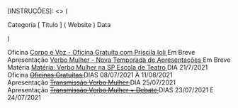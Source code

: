 [INSTRUÇÕES]: <> ( 

Categoria [ Titulo ] ( Website ) Data <br>

)

Oficina [ Corpo e Voz - Oficina Gratuíta com Priscila Ioli ]() Em Breve <br>
Apresentação [ Verbo Mulher - Nova Temporada de Apresentações ]() Em Breve <br>
Matéria [ Matéria: Verbo Mulher na SP Escola de Teatro ](https://www.spescoladeteatro.org.br/noticia/tag/verbo-mulher) DIA 21/7/2021 <br>
Oficina ~~[ Oficinas Gratuítas ](https://docs.google.com/forms/d/e/1FAIpQLScaMnpROJQd0P0z3mJjFo-z4Fkxlu4tkugnkWlZfCewgqvT0Q/viewform)~~ DIAS 08/07/2021 À 11/08/2021 <br>
Apresentação ~~[ Transmissão Verbo Mulher ](https://www.facebook.com/CentroCulturalMonteAzul)~~ DIA 25/07/2021 <br>
Apresentação ~~[ Transmissão Verbo Mulher + Debate ](https://www.instagram.com/epcultural151/)~~ DIAS 23/07/2021 E 24/07/2021 <br>
